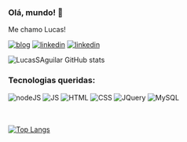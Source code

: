 ### Olá, mundo!  👋
Me chamo Lucas!

[![blog](https://img.shields.io/badge/bio.link-000000%7D?style=for-the-badge&logo=biolink&logoColor=white)](https://lucassaguilar.github.io/portfolio/)
[![linkedin](https://img.shields.io/badge/LinkedIn-0077B5?style=for-the-badge&logo=linkedin&logoColor=white)](https://www.linkedin.com/in/lucasaguilardesenvolvedor/)
[![linkedin](https://img.shields.io/badge/Instagram-E4405F?style=for-the-badge&logo=instagram&logoColor=white)](https://www.instagram.com/lucass_aguillar/)

![LucasSAguilar GitHub stats](https://github-readme-stats.vercel.app/api?username=LucasSAguilar&show_icons=true&theme=dracula)

### Tecnologias queridas: 

<div>
<img alt="nodeJS" src="	https://img.shields.io/badge/Node.js-43853D?style=for-the-badge&logo=node.js&logoColor=white">
<img alt="JS" src="https://img.shields.io/badge/JavaScript-323330?style=for-the-badge&logo=javascript&logoColor=F7DF1E">
<img alt="HTML" src="https://img.shields.io/badge/HTML5-E34F26?style=for-the-badge&logo=html5&logoColor=white">
<img alt="CSS" src="https://img.shields.io/badge/CSS-239120?&style=for-the-badge&logo=css3&logoColor=white">
<img alt="JQuery" src="https://img.shields.io/badge/jQuery-0769AD?style=for-the-badge&logo=jquery&logoColor=white">
<img alt="MySQL" src="https://img.shields.io/badge/MySQL-00000F?style=for-the-badge&logo=mysql&logoColor=white">

</div> <br><br>

[![Top Langs](https://github-readme-stats.vercel.app/api/top-langs/?username=LucasSAguilar&exclude_repo=github-readme-stats,LucasSAguilar.github.io)](https://github.com/anuraghazra/github-readme-stats)
